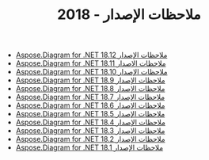 ﻿---
title: ملاحظات الإصدار - 2018
type: docs
weight: 30
url: /ar/net/release-notes-2018/
---
- [Aspose.Diagram for .NET 18.12 ملاحظات الإصدار](/diagram/ar/net/aspose-diagram-for-net-18-12-release-notes/)
- [Aspose.Diagram for .NET 18.11 ملاحظات الإصدار](/diagram/ar/net/aspose-diagram-for-net-18-11-release-notes/)
- [Aspose.Diagram for .NET 18.10 ملاحظات الإصدار](/diagram/ar/net/aspose-diagram-for-net-18-10-release-notes/)
- [Aspose.Diagram for .NET 18.9 ملاحظات الإصدار](/diagram/ar/net/aspose-diagram-for-net-18-9-release-notes/)
- [Aspose.Diagram for .NET 18.8 ملاحظات الإصدار](/diagram/ar/net/aspose-diagram-for-net-18-8-release-notes/)
- [Aspose.Diagram for .NET 18.7 ملاحظات الإصدار](/diagram/ar/net/aspose-diagram-for-net-18-7-release-notes/)
- [Aspose.Diagram for .NET 18.6 ملاحظات الإصدار](/diagram/ar/net/aspose-diagram-for-net-18-6-release-notes/)
- [Aspose.Diagram for .NET 18.5 ملاحظات الإصدار](/diagram/ar/net/aspose-diagram-for-net-18-5-release-notes/)
- [Aspose.Diagram for .NET 18.4 ملاحظات الإصدار](/diagram/ar/net/aspose-diagram-for-net-18-4-release-notes/)
- [Aspose.Diagram for .NET 18.3 ملاحظات الإصدار](/diagram/ar/net/aspose-diagram-for-net-18-3-release-notes/)
- [Aspose.Diagram for .NET 18.2 ملاحظات الإصدار](/diagram/ar/net/aspose-diagram-for-net-18-2-release-notes/)
- [Aspose.Diagram for .NET 18.1 ملاحظات الإصدار](/diagram/ar/net/aspose-diagram-for-net-18-1-release-notes/)
